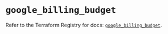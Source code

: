 # `google_billing_budget`

Refer to the Terraform Registry for docs: [`google_billing_budget`](https://registry.terraform.io/providers/hashicorp/google/6.34.0/docs/resources/billing_budget).
